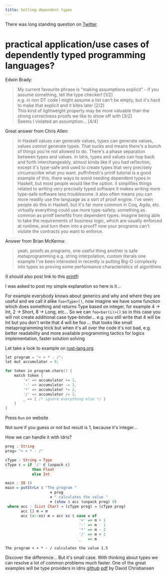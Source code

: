 ```yaml
---
title: Selling dependent types
---
```


There was long standing question on [Twitter](https://twitter.com/lenadroid/status/577058060860071937)

practical application/use cases of dependently typed programming languages?
===========================================================================


Edwin Brady:

> My current favourite phrase is "making assumptions explicit" - if you assume something, tell the type checker! [1/2] <br/>
> e.g. in non DT code I might assume a list can't be empty, but it's hard to make that explicit and it bites later [2/2] <br/>
> This kind of lightweight property may be more valuable than the strong correctness proofs we like to show off with [3/2] <br/>
> Seems I violated an assumption… [4/4]

Great answer from Chris Allen:

> in Haskell values can generate values, types can generate values, values *cannot* generate types.
> That sucks and means there's a bunch of things you're not allowed to do. There's a phase separation between types and values.
> in Idris, types and values can hop back and forth interchangeably, almost kinda like if you had reflection, except it's type-safe and used to create types that very precisely circumscribe what you want.
> puffnfresh's printf tutorial is a good example of this.
> there ways to avoid needing dependent types in Haskell, but most people would like the option.
> it simplifies things related to writing very precisely typed software
> it makes writing more type-safe software less troublesome.
> it also often means you can more readily use the language as a sort of proof engine.
> I've seen people do this in Haskell, but it's far more common in Coq, Agda, etc.
> virtually everything could use more type-safety.
> something as common as printf benefits from dependent types.
> imagine being able to take the requirements of business logic, which are usually enforced at runtime, and turn them into a proof?
> now your programs can't violate the contracts you want to enforce.

Answer from Brian McKenna:

> yeah, proofs as programs, one useful thing
> another is safe metaprogramming
> e.g. string interpolation, custom literals
> one example I've been interested in recently is putting Big-O complexity into types
> so proving some performance characteristics of algorithms

(I should also post link to this [printf](https://gist.github.com/puffnfresh/11202637))

I was asked to post my simple explanation so here is it...

For example everybody knows about generics and why and where they are useful and we call it alike `foo<Type>()`, now imagine we have some function which does something and returns Type based on integer, for example 4 -> Int, 2 -> Short, 8 -> Long, etc...  So we can `foo<bar(i)>()` so in this case you will not create additional case type-binder... e.g. you still write that 4 will be Int but you don't write that 4 will be foo<int> ... that looks like small metaprogramming trick but when it's all over the code it's not bad, e.g. better readability and more available programming tactics for logics implementation, faster solution solving

Let take a look to example on [rust-lang.org](http://www.rust-lang.org)

``` cpp
let program = "+ + * - /";
let mut accumulator = 0;

for token in program.chars() {
    match token {
        '+' => accumulator += 1,
        '-' => accumulator -= 1,
        '*' => accumulator *= 2,
        '/' => accumulator /= 2,
        _ => { /* ignore everything else */ }
    }
}
```

Press `Run` on website

Not sure if you guess or not but result is 1, because it's integer...

How we can handle it with Idris?

``` haskell
prog : String
prog= "+ + * - /"

cType : String → Type
cType c = if '/' ∈ (unpack c)
            then Float
            else Int

main : IO ()
main = putStrLn $ "The program "
                    ⧺ prog
                    ⧺ " calculates the value "
                    ⧺ (show $ acc (unpack prog) 0)
 where acc : (List Char) → (cType prog) → (cType prog)
       acc [] m = m
       acc (x::xs) m = acc xs $ case x of
                                 '+' => m + 1
                                 '-' => m - 1
                                 '*' => m ⋅ 2
                                 '/' => m ÷ 2
                                 _   => m
```

``` shell
The program + + * - / calculates the value 1.5
```

Discover the difference... But it's small case. With thinking about types we can resolve a lot of common problems much faster. One of the great examples will be type providers in Idris [github](https://github.com/david-christiansen/idris-type-providers) [pdf](http://itu.dk/people/drc/pubs/dependent-type-providers.pdf) by David Christiansen
